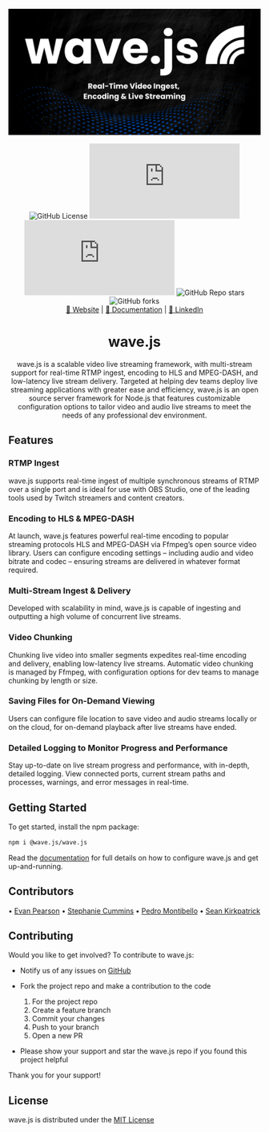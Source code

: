 <div align="center">
  
![wave.js Banner](https://github.com/oslabs-beta/wavejs/blob/dev/assets/Banner.png?raw=true)
<br>

 ![GitHub License](https://img.shields.io/github/license/oslabs-beta/wavejs) 
 ![npm (scoped)](https://img.shields.io/npm/v/%40wave.js/wave.js) 
 ![npm](https://img.shields.io/npm/dt/%40wave.js/wave.js) 
 ![GitHub Repo stars](https://img.shields.io/github/stars/oslabs-beta/wavejs) 
 ![GitHub forks](https://img.shields.io/github/forks/oslabs-beta/wavejs)
<br>
<a href='https://wavejs.live'>🌊 Website</a>  |  <a href='./documentation/documentation.md'>📑 Documentation</a>  |  <a href='https://www.linkedin.com/company/wave-js/posts/?feedView=all'>💼 LinkedIn</a>


 # wave.js

wave.js is a scalable video live streaming framework, with multi-stream support for real-time RTMP ingest, encoding to HLS and MPEG-DASH, and low-latency live stream delivery. Targeted at helping dev teams deploy live streaming applications with greater ease and efficiency, wave.js is an open source server framework for Node.js that features customizable configuration options to tailor video and audio live streams to meet the needs of any professional dev environment.

</div>

## Features

### RTMP Ingest

wave.js supports real-time ingest of multiple synchronous streams of RTMP over a single port and is ideal for use with OBS Studio, one of the leading tools used by Twitch streamers and content creators.

### Encoding to HLS & MPEG-DASH

At launch, wave.js features powerful real-time encoding to popular streaming protocols HLS and MPEG-DASH via Ffmpeg’s open source video library. Users can configure encoding settings – including audio and video bitrate and codec – ensuring streams are delivered in whatever format required.

### Multi-Stream Ingest & Delivery

Developed with scalability in mind, wave.js is capable of ingesting and outputting a high volume of concurrent live streams.

### Video Chunking

Chunking live video into smaller segments expedites real-time encoding and delivery, enabling low-latency live streams. Automatic video chunking is managed by Ffmpeg, with configuration options for dev teams to manage chunking by length or size.

### Saving Files for On-Demand Viewing

Users can configure file location to save video and audio streams locally or on the cloud, for on-demand playback after live streams have ended.

### Detailed Logging to Monitor Progress and Performance

Stay up-to-date on live stream progress and performance, with in-depth, detailed logging. View connected ports, current stream paths and processes, warnings, and error messages in real-time.

## Getting Started

To get started, install the npm package:

```bash
npm i @wave.js/wave.js
```

Read the [documentation](https://github.com/oslabs-beta/wavejs/tree/dev/documentation) for full details on how to configure wave.js and get up-and-running.

## Contributors

• [Evan Pearson](https://github.com/parsnbl)
• [Stephanie Cummins](https://github.com/StephCummins)
• [Pedro Montibello](https://github.com/PMontibello)
• [Sean Kirkpatrick](https://github.com/kirkpatricksk)

## Contributing

Would you like to get involved? To contribute to wave.js:

- Notify us of any issues on [GitHub](https://github.com/oslabs-beta/wavejs/issues)

- Fork the project repo and make a contribution to the code

  1. For the project repo
  2. Create a feature branch
  3. Commit your changes
  4. Push to your branch
  5. Open a new PR

- Please show your support and star the wave.js repo if you found this project helpful

Thank you for your support!

## License

wave.js is distributed under the [MIT License](https://github.com/oslabs-beta/wavejs/blob/dev/LICENSE)
